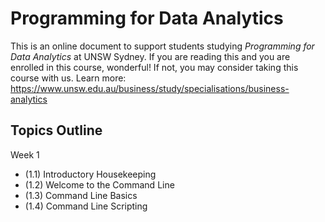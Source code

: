 # Programming for Data Analytics

This is an online document to support students studying _Programming for Data Analytics_ at UNSW Sydney. If you are reading this and you are enrolled in this course, wonderful! If not, you may consider taking this course with us. Learn more: https://www.unsw.edu.au/business/study/specialisations/business-analytics

## Topics Outline

Week 1

- (1.1) Introductory Housekeeping
- (1.2) Welcome to the Command Line
- (1.3) Command Line Basics
- (1.4) Command Line Scripting
